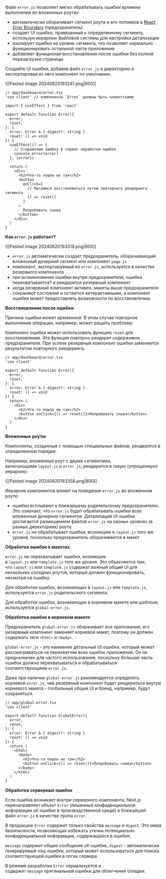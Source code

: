 Файл `error.js` позволяет мягко обрабатывать ошибки времени выполнения во вложенных роутах:

- автоматически оборачивает сегмент роута и его потомков в [React Error Boundary](https://react.dev/reference/react/Component#catching-rendering-errors-with-an-error-boundary) (предохранитель)
- создает UI ошибки, привязанный к определенному сегменту, используя иерархию файловой системы для настройки детализации
- изолирует ошибки на уровне сегмента, что позволяет нормально функционировать остальной части приложения
- добавляет функционал восстановления после ошибки без полной перезагрузки страницы

Создайте UI ошибки, добавив файл `error.js` в директорию и экспортировав из него компонент по умолчанию.

![[Pasted image 20240820193241.png|800]]

```tsx
// app/dashboard/error.tsx
'use client' // компоненты `Error` должны быть клиентскими

import { useEffect } from 'react'

export default function Error({
  error,
  reset,
}: {
  error: Error & { digest?: string }
  reset: () => void
}) {
  useEffect(() => {
    // Отправляем ошибку в сервис обработки ошибок
    console.error(error)
  }, [error])

  return (
    <div>
      <h2>Что-то пошло не так</h2>
      <button
        onClick={
          // Пытаемся восстановиться путем повторного рендеринга сегмента
          () => reset()
        }
      >
        Попробовать снова
      </button>
    </div>
  )
}
```

**Как `error.js` работает?**

![[Pasted image 20240820193319.png|800]]

- `error.js` автоматически создает предохранитель, оборачивающий вложенный дочерний сегмент или компонент `page.js`
- компонент, экспортируемый из `error.js`, используется в качестве резервного компонента
- при возникновении ошибки внутри предохранителя, ошибка перехватывается? и рендерится резервный компонент
- когда резервный компонент активен, макеты выше предохранителя сохраняют состояние и остаются интерактивными, а компонент ошибки может предоставлять возможности по восстановлению

**Восстановление после ошибки**

Причина ошибки может временной. В этом случае повторное выполнение операции, например, может решить проблему.

Компонент ошибки может использовать функцию `reset` для восстановления. Эта функция повторно рендерит содержимое предохранителя. При успехе резервный компонент ошибки заменяется результатом повторного рендеринга.

```tsx
// app/dashboard/error.tsx
'use client'

export default function Error({
  error,
  reset,
}: {
  error: Error & { digest?: string }
  reset: () => void
}) {
  return (
    <div>
      <h2>Что-то пошло не так</h2>
      <button onClick={() => reset()}>Попробовать снова</button>
    </div>
  )
}
```

**Вложенные роуты**

Компоненты, созданные с помощью специальных файлов, рендерятся в определенном порядке.

Например, вложенный роут с двумя сегментами, включающими `layout.js` и `error.js`, рендерится в такую (упрощенную) иерархию:

![[Pasted image 20240820193358.png|800]]

Иерархия компонентов влияет на поведение `error.js` во вложенном роуте:

- ошибки всплывают к ближайшему родительскому предохранителю. Это означает, что `error.js` будет обрабатывать ошибки всех вложенных дочерних сегментов. Детализация UI ошибки достигается размещением файлов `error.js` на разных уровнях (в разных директориях) роута
- `error.js` не обрабатывает ошибки, возникшие в `layout.js` того же уровня, поскольку предохранитель оборачивается в макет

**Обработка ошибок в макетах**

`error.js` не перехватывает ошибки, возникшие в `layout.js` или `template.js` того же уровня. Это объясняется тем, что `layout.js` или `template.js` содержат важный общий UI для нескольких соседних роутов, который должен функционировать, несмотря на ошибку.

Для обработки ошибок, возникающих в `layout.js` или `template.js`, используется `error.js` родительского сегмента.

Для обработки ошибок, возникающих в корневом макете или шаблоне, используется `global-error.js`.

**Обработка ошибок в корневом макете**

Предохранитель `global-error.js` оборачивает все приложение, его резервный компонент заменяет корневой макет, поэтому он должен содержать теги `<html>` и `<body>`.

`global-error.js` - это наименее детальный UI ошибки, который может рассматриваться на перехватчик всех ошибок приложения. Он не предназначен для частого использования, поскольку большая часть ошибок должна перехватываться и обрабатываться соответствующими `error.js`.

Даже при наличии `global-error.js` рекомендуется определять корневой `error.js`, чей резервный компонент будет рендериться внутри корневого макета - глобальный общий UI и бренд, например, будут сохраняться.

```tsx
// app/global-error.tsx
'use client'

export default function GlobalError({
  error,
  reset,
}: {
  error: Error & { digest?: string }
  reset: () => void
}) {
  return (
    <html>
      <body>
        <h2>Что-то пошло не так</h2>
        <button onClick={() => reset()}>Попробовать снова</button>
      </body>
    </html>
  )
}
```

**Обработка серверных ошибок**

Если ошибка возникает внутри серверного компонента, Next.js перенаправляет объект `Error` (лишенный конфиденциальной информации об ошибке в производственной среде) в ближайший файл `error.js` в качестве пропа `error`.

В продакшне `Error` содержит только свойства `message` и `digest`. Это мера безопасности, позволяющая избежать утечки потенциально конфиденциальной информации, содержащейся в ошибке.

`message` содержит общее сообщение об ошибке, `digest` - автоматически генерируемый хэш ошибки, который может использоваться для поиска соответствующей ошибки в логах сервера.

В режиме разработки `Error` сериализуется и содержит `message` оригинальной ошибки для облегчения отладки.